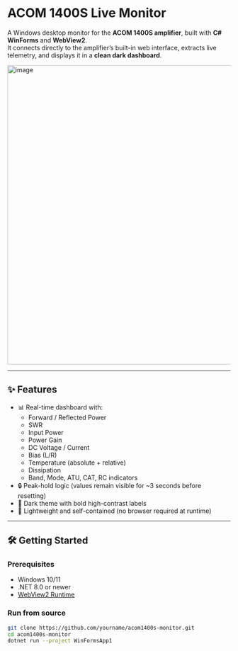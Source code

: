 # ACOM 1400S Live Monitor

A Windows desktop monitor for the **ACOM 1400S amplifier**, built with **C# WinForms** and **WebView2**.  
It connects directly to the amplifier’s built-in web interface, extracts live telemetry, and displays it in a **clean dark dashboard**.


<img width="986" height="676" alt="image" src="https://github.com/user-attachments/assets/c797a793-2571-4d45-b244-1d4601ce3f37" />


---

## ✨ Features

- 📊 Real-time dashboard with:
  - Forward / Reflected Power
  - SWR
  - Input Power
  - Power Gain
  - DC Voltage / Current
  - Bias (L/R)
  - Temperature (absolute + relative)
  - Dissipation
  - Band, Mode, ATU, CAT, RC indicators
- 🔒 Peak-hold logic (values remain visible for ~3 seconds before resetting)
- 🌙 Dark theme with bold high-contrast labels
- 🚀 Lightweight and self-contained (no browser required at runtime)

---

## 🛠️ Getting Started

### Prerequisites
- Windows 10/11
- .NET 8.0 or newer
- [WebView2 Runtime](https://developer.microsoft.com/en-us/microsoft-edge/webview2/)

### Run from source
```bash
git clone https://github.com/yourname/acom1400s-monitor.git
cd acom1400s-monitor
dotnet run --project WinFormsApp1
